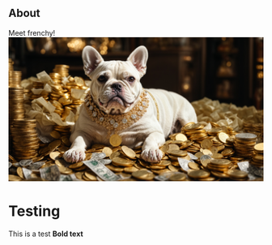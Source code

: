 ## About
Meet frenchy!
![Meet frenchy!](images/moneyDoug.png)

# Testing

This is a test
**Bold text**
